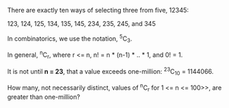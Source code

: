 There are exactly ten ways of selecting three from five, 12345:

123, 124, 125, 134, 135, 145, 234, 235, 245, and 345

In combinatorics, we use the notation, <sup>5</sup>C<sub>3</sub>.

In general, <sup>n</sup>C<sub>r</sub>, where r <= n, n! = n * (n-1) * .. * 1, and 0! = 1.

It is not until **n = 23**, that a value exceeds one-million: <sup>23</sup>C<sub>10</sub> = 1144066.

How many, not necessarily distinct, values of <sup>n</sup>C<sub>r</sub> for 1 <= n <= 100>>, are greater than one-million?